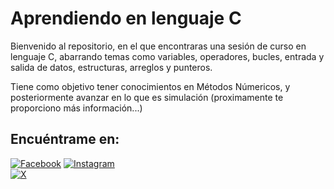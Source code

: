 # Aprendiendo en lenguaje C

Bienvenido al repositorio, en el que encontraras una sesión de curso en lenguaje C, abarrando temas como variables, operadores, bucles, entrada y salida de datos, estructuras, arreglos y punteros.

Tiene como objetivo tener conocimientos en Métodos Númericos, y posteriormente avanzar en lo que es simulación (proximamente te proporciono más información...)

## Encuéntrame en:

[![Facebook](https://img.shields.io/badge/Facebook-%40Josu%C3%A9_Terrazas-0866FF?style=for-the-badge&logo=Facebook&logoColor=withe&labelColor=101010)](https://facebook.com/josue.terrazasmendoza)
[![Instagram](https://img.shields.io/badge/Instagram-%40jos__mdz316-E4405F?style=for-the-badge&logo=Instagram&logoColor=white&labelColor=101010)](https://instagram.com/jos_mdz316/)</br>
[![X](https://img.shields.io/badge/Twitter-%40JosueMe52031523-000000?style=for-the-badge&logo=X&logoColor=withe&labelColor=101010)](https://x.com/JosueMe52031523)
